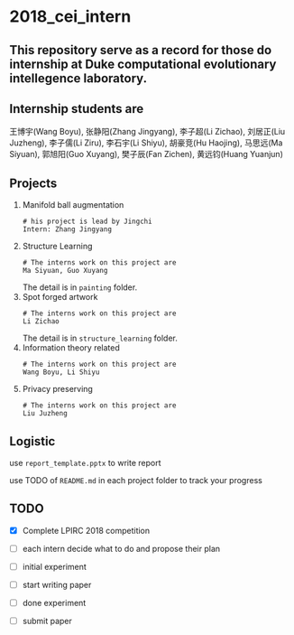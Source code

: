 # 2018_cei_intern
## This repository serve as a record for those do internship at Duke computational evolutionary intellegence laboratory. 

## Internship students are
王博宇(Wang Boyu), 张静阳(Zhang Jingyang), 李子超(Li Zichao), 刘居正(Liu Juzheng), 李子儒(Li Ziru), 李石宇(Li Shiyu), 胡豪竞(Hu Haojing), 马思远(Ma Siyuan), 郭旭阳(Guo Xuyang), 樊子辰(Fan Zichen), 黄远钧(Huang Yuanjun)
## Projects
1. Manifold ball augmentation
    ```Shell 
    # his project is lead by Jingchi
    Intern: Zhang Jingyang
    ```
2. Structure Learning
    ```Shell 
    # The interns work on this project are
    Ma Siyuan, Guo Xuyang
    ```
    The detail is in `painting` folder.
3. Spot forged artwork
    ```Shell 
    # The interns work on this project are
    Li Zichao
    ```
    The detail is in `structure_learning` folder.
4. Information theory related
    ```Shell 
    # The interns work on this project are
    Wang Boyu, Li Shiyu
    ```
5. Privacy preserving 
    ```Shell 
    # The interns work on this project are
    Liu Juzheng
    ```
## Logistic
use `report_template.pptx` to write report

use TODO of `README.md` in each project folder to track your progress
## TODO
 - [x] Complete LPIRC 2018 competition
 - [ ] each intern decide what to do and propose their plan
 - [ ] initial experiment
 - [ ] start writing paper
 - [ ] done experiment 
 - [ ] submit paper

